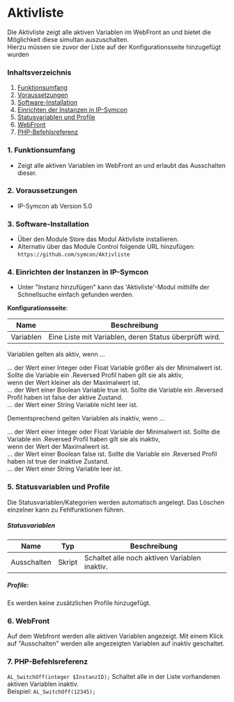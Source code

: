 # Aktivliste
Die Aktivliste zeigt alle aktiven Variablen im WebFront an und bietet die Möglichkeit 
diese simultan auszuschalten.  
Hierzu müssen sie zuvor der Liste auf der Konfigurationsseite hinzugefügt wurden

### Inhaltsverzeichnis

1. [Funktionsumfang](#1-funktionsumfang)
2. [Voraussetzungen](#2-voraussetzungen)
3. [Software-Installation](#3-software-installation)
4. [Einrichten der Instanzen in IP-Symcon](#4-einrichten-der-instanzen-in-ip-symcon)
5. [Statusvariablen und Profile](#5-statusvariablen-und-profile)
6. [WebFront](#6-webfront)
7. [PHP-Befehlsreferenz](#7-php-befehlsreferenz)

### 1. Funktionsumfang

* Zeigt alle aktiven Variablen im WebFront an und erlaubt das Ausschalten dieser.

### 2. Voraussetzungen

- IP-Symcon ab Version 5.0

### 3. Software-Installation

* Über den Module Store das Modul Aktivliste installieren.
* Alternativ über das Module Control folgende URL hinzufügen:
`https://github.com/symcon/Aktivliste`

### 4. Einrichten der Instanzen in IP-Symcon

- Unter "Instanz hinzufügen" kann das 'Aktivliste'-Modul mithilfe der Schnellsuche einfach gefunden werden.

__Konfigurationsseite__:

Name      | Beschreibung
--------- | ---------------------------------
Variablen | Eine Liste mit Variablen, deren Status überprüft wird.    

Variablen gelten als aktiv, wenn ... 

... der Wert einer Integer oder Float Variable größer als der Minimalwert ist. Sollte die Variable ein .Reversed Profil haben gilt sie als aktiv,  
    wenn der Wert kleiner als der Maximalwert ist.  
... der Wert einer Boolean Variable true ist. Sollte die Variable ein .Reversed Profil haben ist false der aktive Zustand.  
... der Wert einer String Variable nicht leer ist.

Dementsprechend gelten Variablen als inaktiv, wenn ...  

... der Wert einer Integer oder Float Variable der Minimalwert ist. Sollte die Variable ein .Reversed Profil haben gilt sie als inaktiv,  
    wenn der Wert der Maximalwert ist.  
... der Wert einer Boolean false ist. Sollte die Variable ein .Reversed Profil haben ist true der inaktive Zustand.   
... der Wert einer String Variable leer ist.  

### 5. Statusvariablen und Profile

Die Statusvariablen/Kategorien werden automatisch angelegt. Das Löschen einzelner kann zu Fehlfunktionen führen.

##### Statusvariablen

Name         | Typ    | Beschreibung
------------ | ------ | -------------------------------
Ausschalten  | Skript | Schaltet alle noch aktiven Variablen inaktiv. 

##### Profile:

Es werden keine zusätzlichen Profile hinzugefügt.

### 6. WebFront

Auf dem Webfront werden alle aktiven Variablen angezeigt. 
Mit einem Klick auf "Ausschalten" werden alle angezeigten Variablen auf inaktiv geschaltet.


### 7. PHP-Befehlsreferenz

`AL_SwitchOff(integer $InstanzID);`
Schaltet alle in der Liste vorhandenen aktiven Variablen inaktiv.  
Beispiel:
`AL_SwitchOff(12345);`
